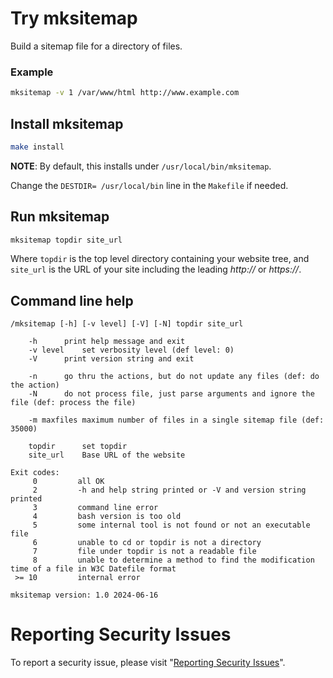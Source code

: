 # Try mksitemap

Build a sitemap file for a directory of files.


### Example

```sh
mksitemap -v 1 /var/www/html http://www.example.com
```


## Install mksitemap

```sh
make install
```

**NOTE**: By default, this installs under `/usr/local/bin/mksitemap`.

Change the `DESTDIR= /usr/local/bin` line in the `Makefile` if needed.


## Run mksitemap

```sh
mksitemap topdir site_url
```

Where `topdir` is the top level directory containing your website tree,
and `site_url` is the URL of your site including the leading _http://_ or _https://_.


## Command line help

```
/mksitemap [-h] [-v level] [-V] [-N] topdir site_url

	-h		print help message and exit
	-v level	set verbosity level (def level: 0)
	-V		print version string and exit

	-n		go thru the actions, but do not update any files (def: do the action)
	-N		do not process file, just parse arguments and ignore the file (def: process the file)

	-m maxfiles	maximum number of files in a single sitemap file (def: 35000)

	topdir		set topdir
	site_url	Base URL of the website

Exit codes:
     0         all OK
     2         -h and help string printed or -V and version string printed
     3         command line error
     4         bash version is too old
     5	       some internal tool is not found or not an executable file
     6	       unable to cd or topdir is not a directory
     7	       file under topdir is not a readable file
     8	       unable to determine a method to find the modification time of a file in W3C Datefile format
 >= 10         internal error

mksitemap version: 1.0 2024-06-16
```


# Reporting Security Issues

To report a security issue, please visit "[Reporting Security Issues](https://github.com/lcn2/mksitemap/security/policy)".
